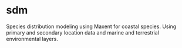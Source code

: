 # sdm
Species distribution modeling using Maxent for coastal species. Using primary and secondary location data and marine and terrestrial environmental layers.
